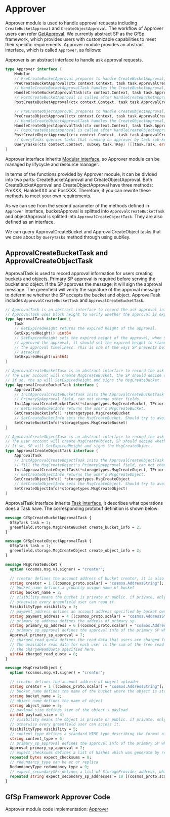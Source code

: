 # Approver

Approver module is used to handle approval requests including `CreateBucketApproval` and `CreateObjectApproval`. The workflow of Approver users can refer [GetApproval](../workflow/workflow.md#get-approval). We currently abstract SP as the GfSp framework, which provides users with customizable capabilities to meet their specific requirements. Approver module provides an abstract interface, which is called `Approver`, as follows:

Approver is an abstract interface to handle ask approval requests.

```go
type Approver interface {
    Modular
    // PreCreateBucketApproval prepares to handle CreateBucketApproval, it can do some checks such as checking for duplicates, if limitation of SP has been reached, etc.
    PreCreateBucketApproval(ctx context.Context, task task.ApprovalCreateBucketTask) error
    // HandleCreateBucketApprovalTask handles the CreateBucketApproval, it can set expired height, sign the MsgCreateBucket and so on.
    HandleCreateBucketApprovalTask(ctx context.Context, task task.ApprovalCreateBucketTask) (bool, error)
    // PostCreateBucketApproval is called after HandleCreateBucketApprovalTask, it can recycle resources, make statistics and do some other operations.
    PostCreateBucketApproval(ctx context.Context, task task.ApprovalCreateBucketTask)

    // PreCreateObjectApproval prepares to handle CreateObjectApproval, it can do some checks such as check for duplicates, if limitation of SP has been reached, etc.
    PreCreateObjectApproval(ctx context.Context, task task.ApprovalCreateObjectTask) error
    // HandleCreateObjectApprovalTask handles the CreateObjectApproval, it can set expired height, sign the MsgCreateObject and so on.
    HandleCreateObjectApprovalTask(ctx context.Context, task task.ApprovalCreateObjectTask) (bool, error)
    // PostCreateObjectApproval is called after HandleCreateObjectApprovalTask, it can recycle resources, make statistics and do some other operations.
    PostCreateObjectApproval(ctx context.Context, task task.ApprovalCreateObjectTask)
    // QueryTasks queries tasks that running on approver by task sub-key.
    QueryTasks(ctx context.Context, subKey task.TKey) ([]task.Task, error)
}
```

Approver interface inherits [Modular interface](./lifecycle_modular.md#modular-interface), so Approver module can be managed by lifycycle and resource manager.

In terms of the functions provided by Approver module, it can be divided into two parts: CreateBucketApproval and CreateObjectApproval. Both CreateBucketApproval and CreateObjectApproval have three methods: PreXXX, HanldeXXX and PostXXX. Therefore, if you can rewrite these methods to meet your own requirements.

As we can see from the second parameter of the methods defined in `Approver` interface, bucketApproval is splitted into `ApprovalCreateBucketTask` and objectApproval is splitted into `ApprovalCreateObjectTask`. They are also defined as an interface.

We can query ApprovalCreateBucket and ApprovalCreateObject tasks that we care about by `QueryTasks` method through using subKey.

## ApprovalCreateBucketTask and ApprovalCreateObjectTask

ApprovalTask is used to record approval information for users creating buckets and objects. Primary SP approval is required before serving the bucket and object. If the SP approves the message, it will sign the approval message. The greenfield will verify the signature of the approval message to determine whether the SP accepts the bucket and object. ApprovalTask includes `ApprovalCreateBucketTask` and `ApprovalCreateBucketTask`.

```go
// ApprovalTask is an abstract interface to record the ask approval information.
// ApprovalTask uses block height to verify whether the approval is expired. If reached expired height, the approval invalid.
type ApprovalTask interface {
    Task
    // GetExpiredHeight returns the expired height of the approval.
    GetExpiredHeight() uint64
    // SetExpiredHeight sets the expired height of the approval, when SP
    // approved the approval, it should set the expired height to stands
    // the approval timeliness. This is one of the ways SP prevents being
    // attacked.
    SetExpiredHeight(uint64)
}

// ApprovalCreateBucketTask is an abstract interface to record the ask create bucket approval information. 
// The user account will create MsgCreateBucket, the SP should decide whether approved the request based on the MsgCreateBucket.
// If so, the sp will SetExpiredHeight and signs the MsgCreateBucket.
type ApprovalCreateBucketTask interface {
    ApprovalTask
    // InitApprovalCreateBucketTask inits the ApprovalCreateBucketTask by MsgCreateBucket and task priority. the SP only fill the MsgCreateBucket's
    // PrimarySpApproval field, can not change other fields.
    InitApprovalCreateBucketTask(*storagetypes.MsgCreateBucket, TPriority)
    // GetCreateBucketInfo returns the user's MsgCreateBucket.
    GetCreateBucketInfo() *storagetypes.MsgCreateBucket
    // SetCreateBucketInfo sets the MsgCreateBucket. Should try to avoid calling this method, it will change the approval information.
    SetCreateBucketInfo(*storagetypes.MsgCreateBucket)
}

// ApprovalCreateObjectTask is an abstract interface to record the ask create object approval information. 
// The user account will create MsgCreateObject, SP should decide whether approved the request based on the MsgCreateObject.
// If so, SP will SetExpiredHeight and signs the MsgCreateObject.
type ApprovalCreateObjectTask interface {
    ApprovalTask
    // InitApprovalCreateObjectTask inits the ApprovalCreateObjectTask by MsgCreateObject and task priority. SP only
    // fill the MsgCreateObject's PrimarySpApproval field, can not change other fields.
    InitApprovalCreateObjectTask(*storagetypes.MsgCreateObject, TPriority)
    // GetCreateObjectInfo returns the user's MsgCreateObject.
    GetCreateObjectInfo() *storagetypes.MsgCreateObject
    // SetCreateObjectInfo sets the MsgCreateObject. Should try to avoid calling this method, it will change the approval information.
    SetCreateObjectInfo(*storagetypes.MsgCreateObject)
}
```

ApprovalTask interface inherits [Task interface](./lifecycle_modular.md#task-interface), it describes what operations does a Task have. The corresponding protobuf definition is shown below:

```proto
message GfSpCreateBucketApprovalTask {
  GfSpTask task = 1;
  greenfield.storage.MsgCreateBucket create_bucket_info = 2;
}

message GfSpCreateObjectApprovalTask {
  GfSpTask task = 1;
  greenfield.storage.MsgCreateObject create_object_info = 2;
}

message MsgCreateBucket {
  option (cosmos.msg.v1.signer) = "creator";

  // creator defines the account address of bucket creator, it is also the bucket owner.
  string creator = 1 [(cosmos_proto.scalar) = "cosmos.AddressString"];
  // bucket_name defines a globally unique name of bucket
  string bucket_name = 2;
  // visibility means the bucket is private or public. if private, only bucket owner or grantee can read it,
  // otherwise every greenfield user can read it.
  VisibilityType visibility = 3;
  // payment_address defines an account address specified by bucket owner to pay the read fee. Default: creator
  string payment_address = 4 [(cosmos_proto.scalar) = "cosmos.AddressString"];
  // primary_sp_address defines the address of primary sp.
  string primary_sp_address = 6 [(cosmos_proto.scalar) = "cosmos.AddressString"];
  // primary_sp_approval defines the approval info of the primary SP which indicates that primary sp confirm the user's request.
  Approval primary_sp_approval = 7;
  // charged_read_quota defines the read data that users are charged for, measured in bytes.
  // The available read data for each user is the sum of the free read data provided by SP and
  // the ChargeReadQuota specified here.
  uint64 charged_read_quota = 8;
}

message MsgCreateObject {
  option (cosmos.msg.v1.signer) = "creator";

  // creator defines the account address of object uploader
  string creator = 1 [(cosmos_proto.scalar) = "cosmos.AddressString"];
  // bucket_name defines the name of the bucket where the object is stored.
  string bucket_name = 2;
  // object_name defines the name of object
  string object_name = 3;
  // payload_size defines size of the object's payload
  uint64 payload_size = 4;
  // visibility means the object is private or public. if private, only object owner or grantee can access it,
  // otherwise every greenfield user can access it.
  VisibilityType visibility = 5;
  // content_type defines a standard MIME type describing the format of the object.
  string content_type = 6;
  // primary_sp_approval defines the approval info of the primary SP which indicates that primary sp confirm the user's request.
  Approval primary_sp_approval = 7;
  // expect_checksums defines a list of hashes which was generate by redundancy algorithm.
  repeated bytes expect_checksums = 8;
  // redundancy_type can be ec or replica
  RedundancyType redundancy_type = 9;
  // expect_secondarySPs defines a list of StorageProvider address, which is optional
  repeated string expect_secondary_sp_addresses = 10 [(cosmos_proto.scalar) = "cosmos.AddressString"];
}
```

## GfSp Framework Approver Code

Approver module code implementation: [Approver](https://github.com/bnb-chain/greenfield-storage-provider/tree/master/modular/approver)
